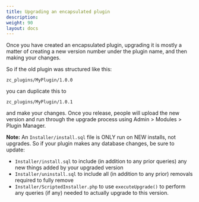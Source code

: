 ```yaml
---
title: Upgrading an encapsulated plugin 
description:  
weight: 90
layout: docs
---
```


Once you have created an encapsulated plugin, upgrading it is mostly a matter of creating a new version number under the plugin name, and then making your changes. 

So if the old plugin was structured like this: 

```
zc_plugins/MyPlugin/1.0.0
```

you can duplicate this to 

```
zc_plugins/MyPlugin/1.0.1
```

and make your changes.  Once you release, people will upload the new version and run through the upgrade process using Admin > Modules > Plugin Manager. 

**Note:** An `Installer/install.sql` file is ONLY run on NEW installs, not upgrades. 
So if your plugin makes any database changes, be sure to update:
- `Installer/install.sql` to include (in addition to any prior queries) any new things added by your upgraded version
- `Installer/uninstall.sql` to include all (in addition to any prior) removals required to fully remove
- `Installer/ScriptedInstaller.php` to use `executeUpgrade()` to perform any queries (if any) needed to actually upgrade to this version.

